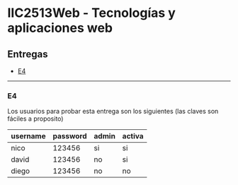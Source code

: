 # IIC2513Web - Tecnologías y aplicaciones web

## Entregas
- [E4](#e4)

***

### E4
Los usuarios para probar esta entrega son los siguientes (las claves son fáciles a proposito)

| username  | password | admin | activa |
|:----------|:---------|:------|:-------|
|nico|123456|si|si|
|david|123456|no|si|
|diego|123456|no|no|
